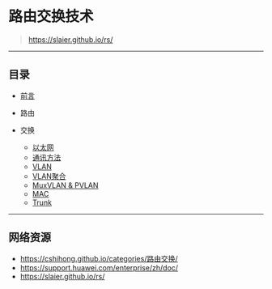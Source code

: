 # 路由交换技术

>https://slaier.github.io/rs/

---

## 目录

* [前言](https://slaier.github.io/rs/#/README)

* 路由

* 交换
  
  * [以太网](https://slaier.github.io/rs/#/switching/ethernet.md)
  * [通讯方法](https://slaier.github.io/rs/#/switching/communication-method.md)
  * [VLAN](https://slaier.github.io/rs/#/switching/vlan.md)
  * [VLAN聚合](https://slaier.github.io/rs/#/switching/vlan-aggregation.md)
  * [MuxVLAN & PVLAN](https://slaier.github.io/rs/#/switching/mux-vlan.md)
  * [MAC](https://slaier.github.io/rs/#/switching/mac.md)
  * [Trunk](https://slaier.github.io/rs/#/switching/trunk.md)

---

## 网络资源

+ https://cshihong.github.io/categories/路由交换/
+ https://support.huawei.com/enterprise/zh/doc/
+ https://slaier.github.io/rs/
